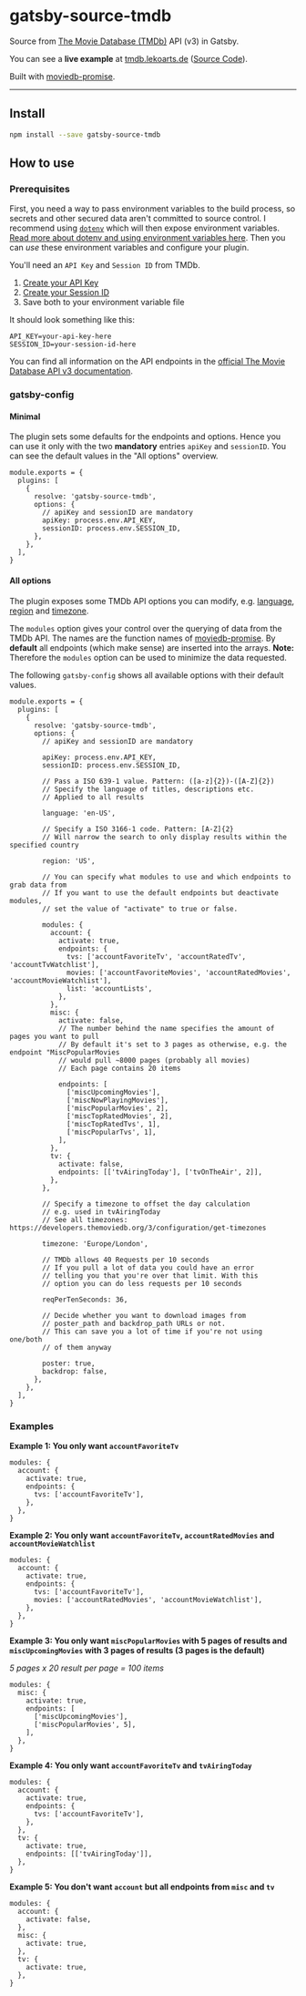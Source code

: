 # gatsby-source-tmdb

Source from [The Movie Database (TMDb)](https://www.themoviedb.org/) API (v3) in Gatsby.

You can see a **live example** at [tmdb.lekoarts.de](https://tmdb.lekoarts.de/) ([Source Code](https://github.com/LekoArts/gatsby-source-tmdb/tree/master/example)).

Built with [moviedb-promise](https://github.com/grantholle/moviedb-promise).

---

## Install

```bash
npm install --save gatsby-source-tmdb
```

## How to use

### Prerequisites

First, you need a way to pass environment variables to the build process, so secrets and other secured data aren't committed to source control. I recommend using [`dotenv`][dotenv] which will then expose environment variables. [Read more about dotenv and using environment variables here][envvars]. Then you can _use_ these environment variables and configure your plugin.

You'll need an `API Key` and `Session ID` from TMDb.

1. [Create your API Key](https://developers.themoviedb.org/3/getting-started/introduction)
2. [Create your Session ID](https://developers.themoviedb.org/3/authentication/how-do-i-generate-a-session-id)
3. Save both to your environment variable file

It should look something like this:

```
API_KEY=your-api-key-here
SESSION_ID=your-session-id-here
```

You can find all information on the API endpoints in the [official The Movie Database API v3 documentation][documentation].

### gatsby-config

#### Minimal

The plugin sets some defaults for the endpoints and options. Hence you can use it only with the two **mandatory** entries `apiKey` and `sessionID`. You can see the default values in the "All options" overview.

```JS
module.exports = {
  plugins: [
    {
      resolve: 'gatsby-source-tmdb',
      options: {
        // apiKey and sessionID are mandatory
        apiKey: process.env.API_KEY,
        sessionID: process.env.SESSION_ID,
      },
    },
  ],
}
```

#### All options

The plugin exposes some TMDb API options you can modify, e.g. [language][lang], [region][region] and [timezone][time].

The `modules` option gives your control over the querying of data from the TMDb API. The names are the function names of [moviedb-promise][moviedb]. By **default** all endpoints (which make sense) are inserted into the arrays. **Note:** Therefore the `modules` option can be used to minimize the data requested.

The following `gatsby-config` shows all available options with their default values.

```JS
module.exports = {
  plugins: [
    {
      resolve: 'gatsby-source-tmdb',
      options: {
        // apiKey and sessionID are mandatory

        apiKey: process.env.API_KEY,
        sessionID: process.env.SESSION_ID,

        // Pass a ISO 639-1 value. Pattern: ([a-z]{2})-([A-Z]{2})
        // Specify the language of titles, descriptions etc.
        // Applied to all results

        language: 'en-US',

        // Specify a ISO 3166-1 code. Pattern: [A-Z]{2}
        // Will narrow the search to only display results within the specified country

        region: 'US',

        // You can specify what modules to use and which endpoints to grab data from
        // If you want to use the default endpoints but deactivate modules,
        // set the value of "activate" to true or false.

        modules: {
          account: {
            activate: true,
            endpoints: {
              tvs: ['accountFavoriteTv', 'accountRatedTv', 'accountTvWatchlist'],
              movies: ['accountFavoriteMovies', 'accountRatedMovies', 'accountMovieWatchlist'],
              list: 'accountLists',
            },
          },
          misc: {
            activate: false,
            // The number behind the name specifies the amount of pages you want to pull
            // By default it's set to 3 pages as otherwise, e.g. the endpoint "MiscPopularMovies
            // would pull ~8000 pages (probably all movies)
            // Each page contains 20 items

            endpoints: [
              ['miscUpcomingMovies'],
              ['miscNowPlayingMovies'],
              ['miscPopularMovies', 2],
              ['miscTopRatedMovies', 2],
              ['miscTopRatedTvs', 1],
              ['miscPopularTvs', 1],
            ],
          },
          tv: {
            activate: false,
            endpoints: [['tvAiringToday'], ['tvOnTheAir', 2]],
          },
        },

        // Specify a timezone to offset the day calculation
        // e.g. used in tvAiringToday
        // See all timezones: https://developers.themoviedb.org/3/configuration/get-timezones

        timezone: 'Europe/London',

        // TMDb allows 40 Requests per 10 seconds
        // If you pull a lot of data you could have an error
        // telling you that you're over that limit. With this
        // option you can do less requests per 10 seconds

        reqPerTenSeconds: 36,

        // Decide whether you want to download images from
        // poster_path and backdrop_path URLs or not.
        // This can save you a lot of time if you're not using one/both
        // of them anyway

        poster: true,
        backdrop: false,
      },
    },
  ],
}
```

### Examples

**Example 1: You only want `accountFavoriteTv`**

```JS
modules: {
  account: {
    activate: true,
    endpoints: {
      tvs: ['accountFavoriteTv'],
    },
  },
}
```

**Example 2: You only want `accountFavoriteTv`, `accountRatedMovies` and `accountMovieWatchlist`**

```JS
modules: {
  account: {
    activate: true,
    endpoints: {
      tvs: ['accountFavoriteTv'],
      movies: ['accountRatedMovies', 'accountMovieWatchlist'],
    },
  },
}
```

**Example 3: You only want `miscPopularMovies` with 5 pages of results and `miscUpcomingMovies` with 3 pages of results (3 pages is the default)**

_5 pages x 20 result per page = 100 items_

```JS
modules: {
  misc: {
    activate: true,
    endpoints: [
      ['miscUpcomingMovies'],
      ['miscPopularMovies', 5],
    ],
  },
}
```

**Example 4: You only want `accountFavoriteTv` and `tvAiringToday`**

```JS
modules: {
  account: {
    activate: true,
    endpoints: {
      tvs: ['accountFavoriteTv'],
    },
  },
  tv: {
    activate: true,
    endpoints: [['tvAiringToday']],
  },
}
```

**Example 5: You don't want `account` but all endpoints from `misc` and `tv`**

```JS
modules: {
  account: {
    activate: false,
  },
  misc: {
    activate: true,
  },
  tv: {
    activate: true,
  },
}
```

[dotenv]: https://github.com/motdotla/dotenv
[envvars]: https://gatsby.app/env-vars
[lang]: https://developers.themoviedb.org/3/getting-started/languages
[region]: https://developers.themoviedb.org/3/getting-started/regions
[time]: https://developers.themoviedb.org/3/configuration/get-timezones
[moviedb]: https://github.com/grantholle/moviedb-promise#complete-list
[documentation]: https://developers.themoviedb.org/3/getting-started/introduction
